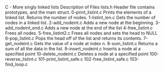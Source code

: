C - More singly linked lists
Description of Files
lists.h Header file contains prototypes, and the main struct. 0-print_listint.c Prints the elements of a linked list. Returns the number of nodes. 1-listint_len.c Gets the number of nodes in a linked list. 2-add_nodeint.c Adds a new node at the beginning. 3-add_nodeint_end.c Adds a new node at the end of the list 4-free_listint.c Frees all nodes. 5-free_listint2.c Frees all nodes and sets the head to NULL 6-pop_listint.c Pops the head off of the list and returns its contents. 7-get_nodeint.c Gets the value of a node at index n. 8-sum_listint.c Returns a sum of all the data in the list. 9-insert_nodeint.c Inserts a node at a specified point 10-delete_nodeint.c Deletes a node at a specified point 100-reverse_listint.c 101-print_listint_safe.c 102-free_listint_safe.c 103-find_loop.c